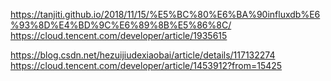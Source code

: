 https://tanjiti.github.io/2018/11/15/%E5%BC%80%E6%BA%90influxdb%E6%93%8D%E4%BD%9C%E6%89%8B%E5%86%8C/
https://cloud.tencent.com/developer/article/1935615

https://blog.csdn.net/hezuijiudexiaobai/article/details/117132274
https://cloud.tencent.com/developer/article/1453912?from=15425

